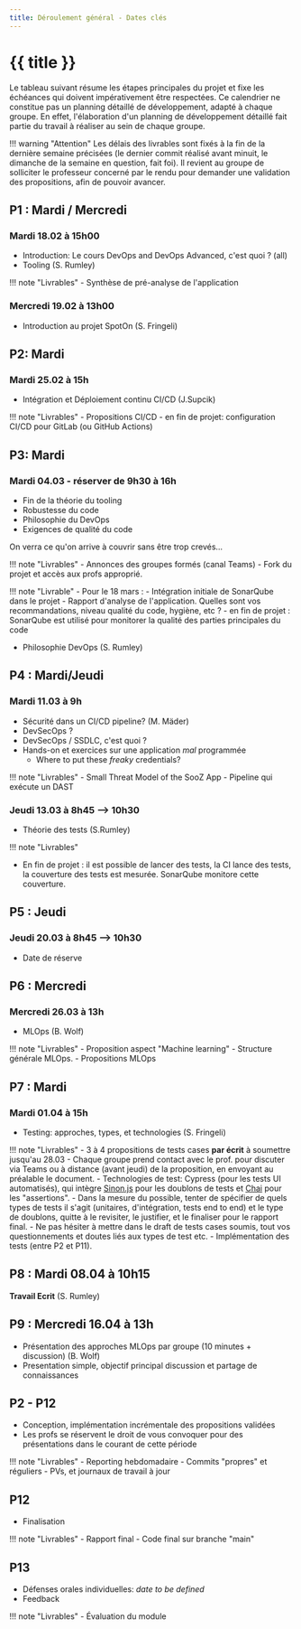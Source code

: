 ```yaml
---
title: Déroulement général - Dates clés
---
```


# {{ title }}

Le tableau suivant résume les étapes principales du projet et fixe les
échéances qui doivent impérativement être respectées. Ce calendrier ne
constitue pas un planning détaillé de développement, adapté à chaque
groupe. En effet, l'élaboration d'un planning de développement détaillé
fait partie du travail à réaliser au sein de chaque groupe.

!!! warning "Attention"
    Les délais des livrables sont fixés à la fin de la dernière semaine
    précisées (le dernier commit réalisé avant minuit, le dimanche de la
    semaine en question, fait foi). Il revient au groupe de solliciter
    le professeur concerné par le rendu pour demander une validation des
    propositions, afin de pouvoir avancer.

## P1 : Mardi / Mercredi

### Mardi 18.02 à 15h00

- Introduction: Le cours DevOps and DevOps Advanced, c'est quoi ? (all)
- Tooling (S. Rumley)

!!! note "Livrables"
    - Synthèse de pré-analyse de l'application

### Mercredi 19.02 à 13h00

- Introduction au projet SpotOn (S. Fringeli)

## P2: Mardi

### Mardi 25.02 à 15h

- Intégration et Déploiement continu CI/CD (J.Supcik)

!!! note "Livrables"
    - Propositions CI/CD
    - en fin de projet: configuration CI/CD pour GitLab (ou GitHub Actions)

## P3: Mardi

### Mardi 04.03 - réserver de 9h30 à 16h

- Fin de la théorie du tooling
- Robustesse du code
- Philosophie du DevOps
- Exigences de qualité du code

On verra ce qu'on arrive à couvrir sans être trop crevés...

!!! note "Livrables"
    - Annonces des groupes formés (canal Teams)
    - Fork du projet et accès aux profs approprié.


!!! note "Livrable"
    - Pour le 18 mars : 
        - Intégration initiale de SonarQube dans le projet
        - Rapport d'analyse de l'application. Quelles sont vos recommandations, niveau qualité du code, hygiène, etc ?
    - en fin de projet : SonarQube est utilisé pour monitorer la qualité des parties principales du code

- Philosophie DevOps (S. Rumley)

## P4 : Mardi/Jeudi

### Mardi 11.03 à 9h

- Sécurité dans un CI/CD pipeline? (M. Mäder)
- DevSecOps ?
- DevSecOps / SSDLC, c'est quoi ?
- Hands-on et exercices sur une application *mal* programmée
    - Where to put these *freaky* credentials?

!!! note "Livrables"
    - Small Threat Model of the SooZ App
    - Pipeline qui exécute un DAST

### Jeudi 13.03 à 8h45 --> 10h30

- Théorie des tests (S.Rumley)

!!! note "Livrables"
- En fin de projet : il est possible de lancer des tests, la CI lance
des tests, la couverture des tests est mesurée. SonarQube monitore
cette couverture.


## P5 : Jeudi

### Jeudi 20.03 à 8h45 --> 10h30

- Date de réserve

## P6 : Mercredi

### Mercredi 26.03 à 13h

- MLOps (B. Wolf)

!!! note "Livrables"
    - Proposition aspect "Machine learning"
    - Structure générale MLOps.
    - Propositions MLOps

## P7 : Mardi

### Mardi 01.04 à 15h

-  Testing: approches, types, et technologies (S. Fringeli) 

!!! note "Livrables"
    - 3 à 4 propositions de tests cases **par écrit** à soumettre jusqu'au 28.03 
    - Chaque groupe prend contact avec le prof. pour discuter via Teams ou à distance (avant jeudi) de la proposition, en envoyant au préalable le document.
    - Technologies de test: Cypress (pour les tests UI automatisés), qui intègre [Sinon.js](https://docs.cypress.io/api/utilities/sinon) pour les doublons de tests et [Chai](https://docs.cypress.io/guides/references/assertions) pour les "assertions".
    - Dans la mesure du possible, tenter de spécifier de quels types de tests il s'agit (unitaires, d'intégration, tests end to end) et le type de doublons, quitte à le revisiter, le justifier, et le finaliser pour le rapport final.
    - Ne pas hésiter à mettre dans le draft de tests cases soumis, tout vos questionnements et doutes liés aux types de test etc.
    - Implémentation des tests (entre P2 et P11).

## P8 : Mardi 08.04 à 10h15

**Travail Ecrit** (S. Rumley)

## P9 : Mercredi 16.04 à 13h

- Présentation des approches MLOps par groupe (10 minutes + discussion) (B. Wolf)
- Presentation simple, objectif principal discussion et partage de connaissances

## P2 - P12

- Conception, implémentation incrémentale des propositions validées
- Les profs se réservent le droit de vous convoquer pour des
  présentations dans le courant de cette période

!!! note "Livrables"
    - Reporting hebdomadaire
    - Commits "propres" et réguliers
    - PVs, et journaux de travail à jour

## P12

- Finalisation

!!! note "Livrables"
    - Rapport final
    - Code final sur branche "main"

## P13

- Défenses orales individuelles: *date to be defined*
- Feedback

!!! note "Livrables"
    - Évaluation du module
